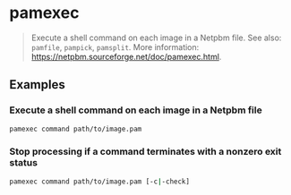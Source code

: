 # pamexec

> Execute a shell command on each image in a Netpbm file. See also: `pamfile`, `pampick`, `pamsplit`. More information: <https://netpbm.sourceforge.net/doc/pamexec.html>.

## Examples

### Execute a shell command on each image in a Netpbm file

```bash
pamexec command path/to/image.pam
```

### Stop processing if a command terminates with a nonzero exit status

```bash
pamexec command path/to/image.pam [-c|-check]
```
